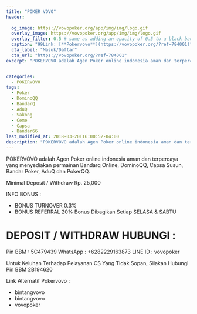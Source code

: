 ```yaml
---
title: "POKER VOVO"
header:
  
  og_image: https://vovopoker.org/app/img/img/logo.gif
  overlay_image: https://vovopoker.org/app/img/img/logo.gif
  overlay_filter: 0.5 # same as adding an opacity of 0.5 to a black background
  caption: "99Link: [**Pokervovo**](https://vovopoker.org/?ref=784001)"
  cta_label: "Masuk/Daftar"
  cta_url: "https://vovopoker.org/?ref=784001"
excerpt: "POKERVOVO adalah Agen Poker online indonesia aman dan terpercaya yang menyediakan permainan Bandarq Online, DominoQQ, Capsa Susun, Bandar Poker, AduQ dan PokerQQ."


categories:
  - POKERVOVO
tags:
  - Poker
  - DominoQQ
  - BandarQ
  - AduQ
  - Sakong
  - Ceme
  - Capsa
  - Bandar66
last_modified_at: 2018-03-20T16:00:52-04:00
description: "POKERVOVO adalah Agen Poker online indonesia aman dan terpercaya yang menyediakan permainan Bandarq Online, DominoQQ, Capsa Susun, Bandar Poker, AduQ dan PokerQQ."
---
```

POKERVOVO adalah Agen Poker online indonesia aman dan terpercaya yang menyediakan permainan Bandarq Online, DominoQQ, Capsa Susun, Bandar Poker, AduQ dan PokerQQ.

Minimal Deposit / Withdraw Rp. 25,000

INFO BONUS :
- BONUS TURNOVER 0.3%
- BONUS REFERRAL 20%
Bonus Dibagikan Setiap SELASA & SABTU

DEPOSIT / WITHDRAW HUBUNGI :
====================
Pin BBM : 5C479439
WhatsApp : +6282229163873
LINE ID : vovopoker

Untuk Keluhan Terhadap Pelayanan CS Yang Tidak Sopan, Silakan Hubungi Pin BBM 2B194620

Link Alternatif Pokervovo :
- bintangvovo
- bintangvovo
- vovopoker
